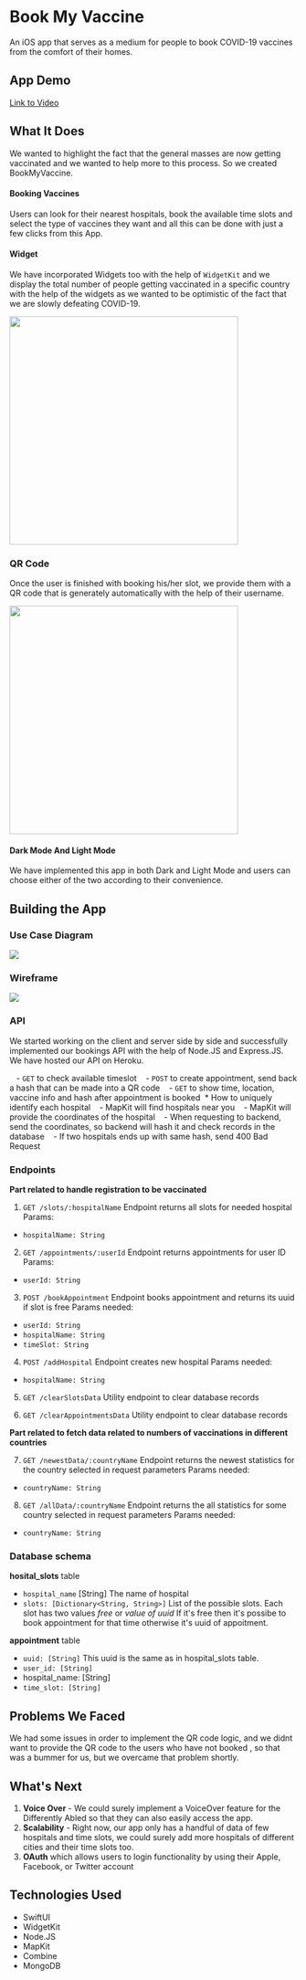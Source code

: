 # Book My Vaccine
An iOS app that serves as a medium for people to book COVID-19 vaccines from the comfort of their homes.

## App Demo
[Link to Video](https://player.vimeo.com/video/515028720)

## What It Does
We wanted to highlight the fact that the general masses are now getting vaccinated and we wanted to help more to this process. So we created BookMyVaccine. 

#### Booking Vaccines

Users can look for their nearest hospitals, book the available time slots and select the type of vaccines they want and all this can be done with just a few clicks from this App.

#### Widget

We have incorporated Widgets too with the help of `WidgetKit` and we display the total number of people getting vaccinated in a specific country with the help of the widgets as we wanted to be optimistic of the fact that we are slowly defeating COVID-19.

<a href="https://drive.google.com/uc?export=view&id=1qaAIt7zv_7_VIsBHEQT0ulV4VWXUKe_7"><img src="https://drive.google.com/uc?export=view&id=1qaAIt7zv_7_VIsBHEQT0ulV4VWXUKe_7" width="400" ></a>


### **QR Code**

Once the user is finished with booking his/her slot, we provide them with a QR code that is generately automatically with the help of their username.



<a href="https://drive.google.com/uc?export=view&id=1q7_8kMTg1Z1BAyyykqsgGm0H5B0xv9cA"><img src="https://drive.google.com/uc?export=view&id=1q7_8kMTg1Z1BAyyykqsgGm0H5B0xv9cA" width="400" ></a>

#### Dark Mode And Light Mode

We have implemented this app in both Dark and Light Mode and users can choose either of the two according to their convenience.

## Building the App
### Use Case Diagram

<a href="https://drive.google.com/uc?export=view&id=1YjSUu7016VxYXohm00TETqbdfRPdlBNk"><img src="https://drive.google.com/uc?export=view&id=1YjSUu7016VxYXohm00TETqbdfRPdlBNk" ></a>


### Wireframe

<a href="https://drive.google.com/uc?export=view&id=1l_f0clkDSXqn2MgqeQGjlqc4QibQo6Xo"><img src="https://drive.google.com/uc?export=view&id=1l_f0clkDSXqn2MgqeQGjlqc4QibQo6Xo"  ></a>


### API
We started working on the client and server side by side and successfully implemented our bookings API with the help of Node.JS and Express.JS. We have hosted our API on Heroku.

   - `GET` to check available timeslot
   - `POST` to create appointment, send back a hash that can be made into a QR code
   - `GET` to show time, location, vaccine info and hash after appointment is booked
 * How to uniquely identify each hospital
   - MapKit will find hospitals near you
   - MapKit will provide the coordinates of the hospital
   - When requesting to backend, send the coordinates, so backend will hash it and check records in the database
   - If two hospitals ends up with same hash, send 400 Bad Request

### Endpoints


**Part related to handle registration to be vaccinated**


1. `GET /slots/:hospitalName` 
Endpoint returns all slots for needed hospital 
Params:  
* `hospitalName: String`

2. `GET /appointments/:userId` 
Endpoint returns appointments for user ID 
Params:  
* `userId: String`

3. `POST /bookAppointment`
Endpoint books appointment and returns its uuid if slot is free 
Params needed:  
* `userId: String`
* `hospitalName: String`
* `timeSlot: String`

4. `POST /addHospital`
Endpoint creates new hospital 
Params needed:  
* `hospitalName: String`

5. `GET /clearSlotsData`
Utility endpoint to clear database records  

6. `GET /clearAppointmentsData`
Utility endpoint to clear database records



**Part related to fetch data related to numbers of vaccinations in different countries**

7. `GET /newestData/:countryName`
Endpoint returns the newest statistics for the country selected in request parameters 
Params needed:
* `countryName: String`

8. `GET /allData/:countryName`
Endpoint returns the all statistics for some country selected in request parameters 
Params needed: 
* `countryName: String`


### Database schema

**hosital_slots** table
* `hospital_name` [String] 
The name of hospital  
* `slots: [Dictionary<String, String>]` 
List of the possible slots. Each slot has two values *free* or *value of uuid* 
If it's free then it's possibe to book appointment for that time otherwise it's uuid of appoitment.  

**appointment** table
* `uuid: [String]` 
This uuid is the same as in hospital_slots table.  
* `user_id: [String]`
* hospital_name: [String]
* `time_slot: [String]`

## Problems We Faced 
We had some issues in order to implement the QR code logic, and we didnt want to provide the QR code to the users who have not booked , so that was a bummer for us, but we overcame that problem shortly.

## What's Next 
1. **Voice Over** - We could surely implement a VoiceOver feature for the Differently Abled so that they can also easily access the app.
2. **Scalability** - Right now, our app only has a handful of data of few hospitals and time slots, we could surely add more hospitals of different cities and their time slots too.
3. **OAuth** which allows users to login functionality by using their Apple, Facebook, or Twitter account


## Technologies Used
- SwiftUI
- WidgetKit
- Node.JS
- MapKit
- Combine
- MongoDB




